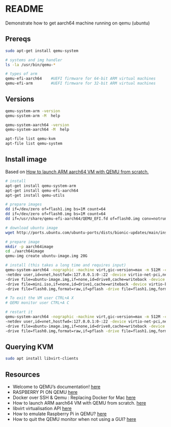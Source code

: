 # README

Demonstrate how to get aarch64 machine running on qemu (ubuntu)

## Prereqs

```sh
sudo apt-get install qemu-system

# systems and img handler
ls -la /usr/bin/qemu-* 

# types of arm
qemu-efi-aarch64    #UEFI firmware for 64-bit ARM virtual machines
qemu-efi-arm        #UEFI firmware for 32-bit ARM virtual machines
```

## Versions

```sh
qemu-system-arm -version
qemu-system-arm -M  help

qemu-system-aarch64 -version  
qemu-system-aarch64 -M  help

apt-file list qemu-kvm
apt-file list qemu-system   
```

## Install image

Based on [How to launch ARM aarch64 VM with QEMU from scratch.](https://futurewei-cloud.github.io/ARM-Datacenter/qemu/how-to-launch-aarch64-vm/)

```sh
# install
apt-get install qemu-system-arm
apt-get install qemu-efi-aarch64
apt-get install qemu-utils

# prepare images
dd if=/dev/zero of=flash1.img bs=1M count=64
dd if=/dev/zero of=flash0.img bs=1M count=64
dd if=/usr/share/qemu-efi-aarch64/QEMU_EFI.fd of=flash0.img conv=notrunc

# download ubuntu image
wget http://ports.ubuntu.com/ubuntu-ports/dists/bionic-updates/main/installer-arm64/current/images/netboot/mini.iso

# prepare image
mkdir -p aarch64image
cd ./aarch64image
qemu-img create ubuntu-image.img 20G

# install (this takes a long time and requires input)
qemu-system-aarch64 -nographic -machine virt,gic-version=max -m 512M -cpu max -smp 4 \
-netdev user,id=vnet,hostfwd=:127.0.0.1:0-:22 -device virtio-net-pci,netdev=vnet \
-drive file=ubuntu-image.img,if=none,id=drive0,cache=writeback -device virtio-blk,drive=drive0,bootindex=0 \
-drive file=mini.iso,if=none,id=drive1,cache=writeback -device virtio-blk,drive=drive1,bootindex=1 \
-drive file=flash0.img,format=raw,if=pflash -drive file=flash1.img,format=raw,if=pflash 

# To exit the VM user CTRL+A X
# QEMU monitor user CTRL+A C

# restart it 
qemu-system-aarch64 -nographic -machine virt,gic-version=max -m 512M -cpu max -smp 4 \
-netdev user,id=vnet,hostfwd=:127.0.0.1:0-:22 -device virtio-net-pci,netdev=vnet \
-drive file=ubuntu-image.img,if=none,id=drive0,cache=writeback -device virtio-blk,drive=drive0,bootindex=0 \
-drive file=flash0.img,format=raw,if=pflash -drive file=flash1.img,format=raw,if=pflash 
```

## Querying KVM

```sh
sudo apt install libvirt-clients 
```

## Resources

* Welcome to QEMU’s documentation! [here](https://www.qemu.org/docs/master/)
* RASPBERRY PI ON QEMU [here](https://azeria-labs.com/emulate-raspberry-pi-with-qemu/)
* Docker over SSH & Qemu : Replacing Docker for Mac [here](https://dev.to/jillesvangurp/docker-over-qemu-on-a-mac-1ajp)
* How to launch ARM aarch64 VM with QEMU from scratch. [here](https://futurewei-cloud.github.io/ARM-Datacenter/qemu/how-to-launch-aarch64-vm/)
* libvirt virtualisation API [here](https://libvirt.org/)
* How to emulate Raspberry Pi in QEMU? [here](https://raspberrypi.stackexchange.com/questions/117234/how-to-emulate-raspberry-pi-in-qemu)
* How to quit the QEMU monitor when not using a GUI? [here](https://superuser.com/questions/1087859/how-to-quit-the-qemu-monitor-when-not-using-a-gui)
